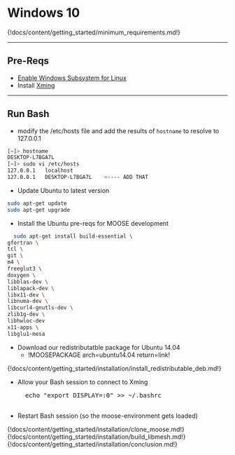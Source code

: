 # Windows 10

{!docs/content/getting_started/minimum_requirements.md!}

---
## Pre-Reqs
* [Enable Windows Subsystem for Linux](https://msdn.microsoft.com/en-us/commandline/wsl/install_guide)
* Install [Xming](https://sourceforge.net/projects/xming/)

---
## Run Bash
* modify the /etc/hosts file and add the results of `hostname` to resolve to 127.0.0.1

```bash
[~]> hostname
DESKTOP-L7BGA7L
[~]> sudo vi /etc/hosts
127.0.0.1   localhost
127.0.0.1   DESKTOP-L7BGA7L    <---- ADD THAT
```

* Update Ubuntu to latest version

```bash
sudo apt-get update
sudo apt-get upgrade
```

* Install the Ubuntu pre-reqs for MOOSE development


```bash
  sudo apt-get install build-essential \
gfortran \
tcl \
git \
m4 \
freeglut3 \
doxygen \
libblas-dev \
liblapack-dev \
libx11-dev \
libnuma-dev \
libcurl4-gnutls-dev \
zlib1g-dev \
libhwloc-dev
x11-apps \
libglu1-mesa
```


* Download our redistributatble package for Ubuntu 14.04
    * !MOOSEPACKAGE arch=ubuntu14.04 return=link!

{!docs/content/getting_started/installation/install_redistributable_deb.md!}

* Allow your Bash session to connect to Xming

    <pre>
    echo "export DISPLAY=:0" >> ~/.bashrc
    </pre>

* Restart Bash session (so the moose-environment gets loaded)

{!docs/content/getting_started/installation/clone_moose.md!}
{!docs/content/getting_started/installation/build_libmesh.md!}
{!docs/content/getting_started/installation/conclusion.md!}
